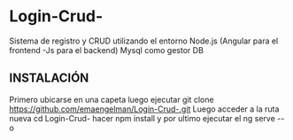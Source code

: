 # Login-Crud-
Sistema de registro y CRUD utilizando el entorno Node.js (Angular para el frontend -Js para el backend) Mysql como gestor DB

INSTALACIÓN 
------------------------------------------------------------------------------------------------------------------------------------------
Primero ubicarse en una capeta luego ejecutar
git clone https://github.com/emaengelman/Login-Crud-.git
Luego acceder a la ruta nueva cd Login-Crud-
hacer npm install
y por ultimo ejecutar el ng serve --o

